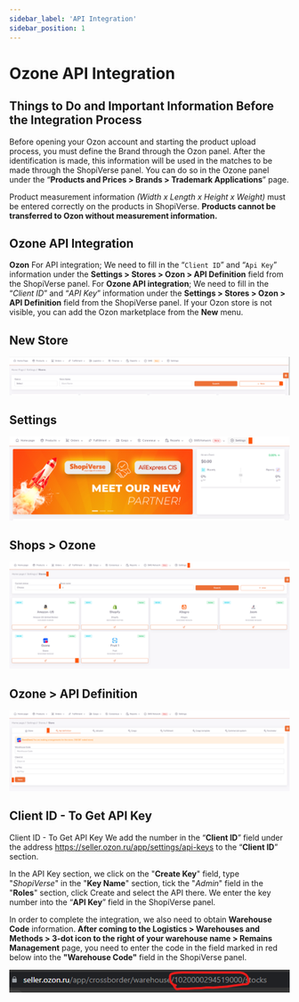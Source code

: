 ```yaml
---
sidebar_label: 'API Integration'
sidebar_position: 1
---
```

# Ozone API Integration

## Things to Do and Important Information Before the Integration Process

Before opening your Ozon account and starting the product upload process, you must define the Brand through the Ozon panel. After the identification is made, this information will be used in the matches to be made through the ShopiVerse panel. You can do so in the Ozone panel under the “**Products and Prices > Brands > Trademark Applications**” page.

Product measurement information *(Width x Length x Height x Weight)* must be entered correctly on the products in ShopiVerse. **Products cannot be transferred to Ozon without measurement information.**

## Ozone API Integration

**Ozon** For API integration; We need to fill in the “`Client ID`” and “`Api Key`” information under the **Settings > Stores > Ozon > API Definition** field from the ShopiVerse panel.
For **Ozone API integration**; We need to fill in the “*Client ID*” and “*API Key*” information under the **Settings > Stores > Ozon > API Definition** field from the ShopiVerse panel.
If your Ozon store is not visible, you can add the Ozon marketplace from the **New** menu.

## New Store
![OzonNew](../ozon/img/OzonNew.png)

## Settings
![Settings](../ozon/img/svayarlar.png)

## Shops > Ozone
![Ozon](../ozon/img/svozon.png)
 
## Ozone > API Definition
![Ozonapi](../ozon/img/svozonapi.png)


## Client ID - To Get API Key

Client ID - To Get API Key
  We add the number in the “**Client ID**” field under the address https://seller.ozon.ru/app/settings/api-keys to the “**Client ID**” section.

In the API Key section, we click on the "**Create Key**" field, type "*ShopiVerse*" in the "**Key Name**" section, tick the "*Admin*" field in the "**Roles**" section, click Create and select the API there. We enter the key number into the “**API Key**” field in the ShopiVerse panel.

In order to complete the integration, we also need to obtain **Warehouse Code** information. **After coming to the Logistics > Warehouses and Methods > 3-dot icon to the right of your warehouse name > Remains Management** page, you need to enter the code in the field marked in red below into the **"Warehouse Code"** field in the ShopiVerse panel.

![OzonWarehouseCode](../ozon/img/OzonWarehouseCode.png)
